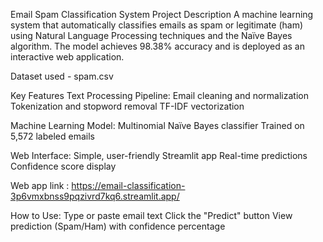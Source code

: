 Email Spam Classification System
Project Description
A machine learning system that automatically classifies emails as spam or legitimate (ham) using Natural Language Processing techniques and the Naïve Bayes algorithm. The model achieves 98.38% accuracy and is deployed as an interactive web application.

Dataset used - spam.csv

Key Features
Text Processing Pipeline:
Email cleaning and normalization
Tokenization and stopword removal
TF-IDF vectorization

Machine Learning Model:
Multinomial Naïve Bayes classifier
Trained on 5,572 labeled emails

Web Interface:
Simple, user-friendly Streamlit app
Real-time predictions
Confidence score display

Web app link :  https://email-classification-3p6vmxbnss9pqzivrd7kq6.streamlit.app/


How to Use:
Type or paste email text
Click the "Predict" button
View prediction (Spam/Ham) with confidence percentage

